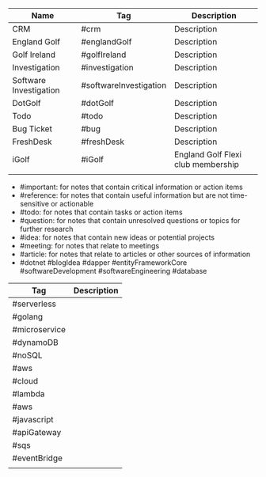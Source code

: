 
| Name                   | Tag                    | Description                        |
| ---------------------- | ---------------------- | ---------------------------------- |
| CRM                    | #crm                   | Description                        |
| England Golf           | #englandGolf           | Description                        |
| Golf Ireland           | #golfIreland           | Description                        |
| Investigation          | #investigation         | Description                        |
| Software Investigation | #softwareInvestigation | Description                        |
| DotGolf                | #dotGolf               | Description                        |
| Todo                   | #todo                  | Description                        |
| Bug Ticket             | #bug                   | Description                        |
| FreshDesk              | #freshDesk             | Description                        |
| iGolf                  | #iGolf                 | England Golf Flexi club membership |
|                        |                        |                                    |



-   #important: for notes that contain critical information or action items
-   #reference: for notes that contain useful information but are not time-sensitive or actionable
-   #todo: for notes that contain tasks or action items
-   #question: for notes that contain unresolved questions or topics for further research
-   #idea: for notes that contain new ideas or potential projects
-   #meeting: for notes that relate to meetings
-   #article: for notes that relate to articles or other sources of information
- #dotnet
#blogIdea
#dapper
#entityFrameworkCore
#softwareDevelopment
#softwareEngineering
#database


| Tag           | Description |
| ------------- | ----------- |
| #serverless   |             |
| #golang       |             |
| #microservice |             |
| #dynamoDB     |             |
| #noSQL        |             |
| #aws          |             |
| #cloud        |             |
| #lambda       |             |
| #aws          |             |
| #javascript   |             |
| #apiGateway   |             |
| #sqs          |             |
| #eventBridge  |             |
|               |             |
